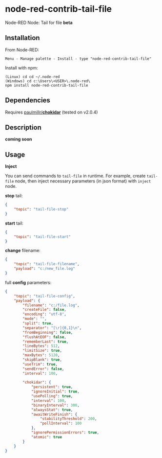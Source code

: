 # node-red-contrib-tail-file
Node-RED Node: Tail for file **beta**

## Installation
From Node-RED:
```
Menu - Manage palette - Install - type "node-red-contrib-tail-file"
```
Install with npm:
```
(Linux) cd cd ~/.node-red
(Windows) cd c:\Users\<USER>\.node-red\
npm install node-red-contrib-tail-file
```

## Dependencies
Requires [paulmillr/**chokidar**](https://github.com/paulmillr/chokidar) (tested on v2.0.4)

## Description
**coming soon**

## Usage
**Inject**

You can send commands to `tail-file` in runtime.
For example, create `tail-file` node, then inject necessary parameters (in json format) with `inject` node.


**stop** tail:
```json
{
    "topic": "tail-file-stop"
}
```

**start** tail:
```json
{
    "topic": "tail-file-start"
}
```

**change** filename:
```json
{
    "topic": "tail-file-filename",
    "payload": "c:/new_file.log"
}
```

full **config** parameters:
```json
{
    "topic": "tail-file-config",
    "payload": {
        "filename": "c:/file.log",
        "createFile": false,
        "encoding": "utf-8",
        "mode": "",
        "split": true,
        "separator": "[\r]{0,1}\n",
        "fromBeginning": false,
        "flushAtEOF": false,
        "rememberLast": true,
        "lineBytes": 512,
        "limitSize": true,
        "maxBytes": 5120,
        "skipBlank": true,
        "useTrim": true,
        "sendError": false,
        "interval": 100,
        
        "chokidar": {
            "persistent": true,
            "ignoreInitial": true,
            "usePolling": true,
            "interval": 100,
            "binaryInterval": 300,
            "alwaysStat": true,
            "awaitWriteFinish": {
                "stabilityThreshold": 200,
                "pollInterval": 100
            },
            "ignorePermissionErrors": true,
            "atomic": true
        }
    }
}
```
